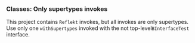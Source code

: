 ### Classes: Only supertypes invokes

This project contains `Reflekt` invokes, but all invokes are only supertypes. 
Use only one `withSupertypes` invoked with the not top-level`BInterfaceTest` interface.
